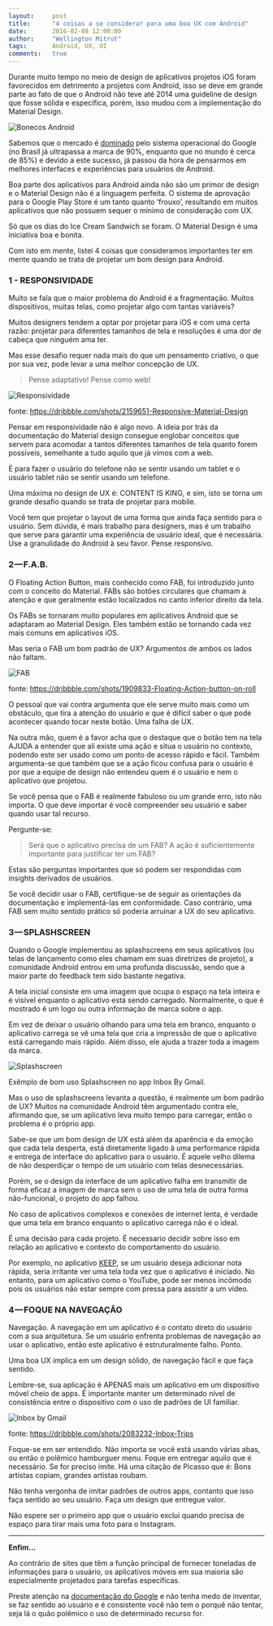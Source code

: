 ```yaml
---
layout:     post
title:      "4 coisas a se considerar para uma boa UX com Android"
date:       2016-02-08 12:00:00
author:     "Wellington Mitrut"
tags:       Android, UX, UI
comments:   true
---
```


Durante muito tempo no meio de design de aplicativos projetos iOS foram favorecidos em detrimento a projetos com Android, isso se deve em grande parte ao fato de que o Android não teve até 2014 uma guideline de design que fosse sólida e específica, porém, isso mudou com a implementação do Material Design.

![Bonecos Android](./capa.jpeg)

Sabemos que o mercado é <a href="https://www.idc.com/promo/smartphone-market-share/os" target="_blank">dominado</a> pelo sistema operacional do Google (no Brasil já ultrapassa a marca de 90%, enquanto que no mundo é cerca de 85%) e devido a este sucesso, já passou da hora de pensarmos em melhores interfaces e experiências para usuários de Android.

Boa parte dos aplicativos para Android ainda não são um primor de design e o Material Design não é a linguagem perfeita. O sistema de aprovação para o Google Play Store é um tanto quanto ‘frouxo’, resultando em muitos aplicativos que não possuem sequer o mínimo de consideração com UX.

Só que os dias do Ice Cream Sandwich se foram. O Material Design é uma iniciativa boa e bonita.

Com isto em mente, listei 4 coisas que consideramos importantes ter em mente quando se trata de projetar um bom design para Android.

### 1 - RESPONSIVIDADE

Muito se fala que o maior problema do Android é a fragmentação. Muitos dispositivos, muitas telas, como projetar algo com tantas variáveis?

Muitos designers tendem a optar por projetar para iOS e com uma certa razão: projetar para diferentes tamanhos de tela e resoluções é uma dor de cabeça que ninguém ama ter.

Mas esse desafio requer nada mais do que um pensamento criativo, o que por sua vez, pode levar a uma melhor concepção de UX.

> Pense adaptativo! Pense como web!


![Responsividade](./responsive.gif)

fonte: https://dribbble.com/shots/2159651-Responsive-Material-Design

Pensar em responsividade não é algo novo. A ideia por trás da documentação do Material design consegue englobar conceitos que servem para acomodar a tantos diferentes tamanhos de tela quanto forem possíveis, semelhante a tudo aquilo que já vimos com a web.

É para fazer o usuário do telefone não se sentir usando um tablet e o usuário tablet não se sentir usando um telefone.

Uma máxima no design de UX é: CONTENT IS KING, e sim, isto se torna um grande desafio quando se trata de projetar para mobile.

Você tem que projetar o layout de uma forma que ainda faça sentido para o usuário. Sem dúvida, é mais trabalho para designers, mas é um trabalho que serve para garantir uma experiência de usuário ideal, que é necessária. Use a granulidade do Android à seu favor. Pense responsivo.

### 2 — F.A.B.

O Floating Action Button, mais conhecido como FAB, foi introduzido junto com o conceito do Material. FABs são botões circulares que chamam a atenção e que geralmente estão localizados no canto inferior direito da tela.

Os FABs se tornaram muito populares em aplicativos Android que se adaptaram ao Material Design. Eles também estão se tornando cada vez mais comuns em aplicativos iOS.

Mas seria o FAB um bom padrão de UX? Argumentos de ambos os lados não faltam.

![FAB](./fab.gif)

fonte: https://dribbble.com/shots/1909833-Floating-Action-button-on-roll

O pessoal que vai contra argumenta que ele serve muito mais como um obstáculo, que tira a atenção do usuário e que é difícil saber o que pode acontecer quando tocar neste botão. Uma falha de UX.

Na outra mão, quem é a favor acha que o destaque que o botão tem na tela AJUDA a entender que ali existe uma ação e situa o usuário no contexto, podendo este ser usado como um ponto de acesso rápido e fácil. Também argumenta-se que também que se a ação ficou confusa para o usuário é por que a equipe de design não entendeu quem é o usuário e nem o aplicativo que projetou.

Se você pensa que o FAB é realmente fabuloso ou um grande erro, isto não importa. O que deve importar é você compreender seu usuário e saber quando usar tal recurso.

Pergunte-se:

> Será que o aplicativo precisa de um FAB? A ação é suficientemente importante para justificar ter um FAB?


Estas são perguntas importantes que só podem ser respondidas com insights derivados de usuários.

Se você decidir usar o FAB, certifique-se de seguir as orientações da documentação e implementá-las em conformidade. Caso contrário, uma FAB sem muito sentido prático só poderia arruinar a UX do seu aplicativo.

### 3 — SPLASHSCREEN

Quando o Google implementou as splashscreens em seus aplicativos (ou telas de lançamento como eles chamam em suas diretrizes de projeto), a comunidade Android entrou em uma profunda discussão, sendo que a maior parte do feedback tem sido bastante negativa.

A tela inicial consiste em uma imagem que ocupa o espaço na tela inteira e é visível enquanto o aplicativo está sendo carregado. Normalmente, o que é mostrado é um logo ou outra informação de marca sobre o app.

Em vez de deixar o usuário olhando para uma tela em branco, enquanto o aplicativo carrega se vê uma tela que cria a impressão de que o aplicativo está carregando mais rápido. Além disso, ele ajuda a trazer toda a imagem da marca.

![Splashscreen](./splash.gif)


Exêmplo de bom uso Splashscreen no app Inbox By Gmail.

Mas o uso de splashscreens levanta a questão, é realmente um bom padrão de UX? Muitos na comunidade Android têm argumentado contra ele, afirmando que, se um aplicativo leva muito tempo para carregar, então o problema é o próprio app.

Sabe-se que um bom design de UX está além da aparência e da emoção que cada tela desperta, está diretamente ligado à uma performance rápida e entrega de interface do aplicativo para o usuário. É aquele velho dilema de não desperdiçar o tempo de um usuário com telas desnecessárias.

Porém, se o design da interface de um aplicativo falha em transmitir de forma eficaz a imagem de marca sem o uso de uma tela de outra forma não-funcional, o projeto do app falhou.

No caso de aplicativos complexos e conexões de internet lenta, é verdade que uma tela em branco enquanto o aplicativo carrega não é o ideal.

É uma decisão para cada projeto. É necessario decidir sobre isso em relação ao aplicativo e contexto do comportamento do usuário.

Por exemplo, no aplicativo <a href="https://play.google.com/store/apps/details?id=com.google.android.keep&hl=en" target="_blank">KEEP</a>, se um usuário deseja adicionar nota rápida, seria irritante ver uma tela toda vez que o aplicativo é iniciado. No entanto, para um aplicativo como o YouTube, pode ser menos incômodo pois os usuários não estar sempre com pressa para assistir a um vídeo.

### 4 — FOQUE NA NAVEGAÇÃO

Navegação. A navegação em um aplicativo é o contato direto do usuário com a sua arquitetura. Se um usuário enfrenta problemas de navegação ao usar o aplicativo, então este aplicativo é estruturalmente falho. Ponto.

Uma boa UX implica em um design sólido, de navegação fácil e que faça sentido.

Lembre-se, sua aplicação é APENAS mais um aplicativo em um dispositivo móvel cheio de apps. É importante manter um determinado nível de consistência entre o dispositivo com o uso de padrões de UI familiar.

![Inbox by Gmail](./inbox.gif)

fonte: https://dribbble.com/shots/2083232-Inbox-Trips

Foque-se em ser entendido. Não importa se você está usando várias abas, ou então o polêmico hamburguer menu. Foque em entregar aquilo que é necessário. Se for preciso imite. Há uma citação de Picasso que é: Bons artistas copiam, grandes artistas roubam.

Não tenha vergonha de imitar padrões de outros apps, contanto que isso faça sentido ao seu usuário. Faça um design que entregue valor.

Não espere ser o primeiro app que o usuário exclui quando precisa de espaço para tirar mais uma foto para o Instagram.

-----

**Enfim…**

Ao contrário de sites que têm a função principal de fornecer toneladas de informações para o usuário, os aplicativos móveis em sua maioria são especialmente projetados para tarefas específicas.

Preste atenção na <a href="https://www.google.com/design/spec/material-design/introduction.html" target="_blank">documentação do Google</a> e não tenha medo de inventar, se faz sentido ao usuário e é consistente você não tem o porquê não tentar, seja lá o quão polêmico o uso de determinado recurso for.